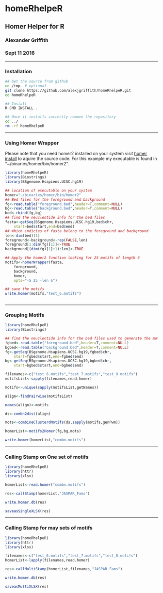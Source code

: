 # homeRhelpeR
## Homer Helper for R
### Alexander Griffith
### Sept 11 2016


---
### Installation

``` sh
## Get the source from github
cd /tmp  # optional
git clone https://github.com/alexjgriffith/homeRhelpeR.git
cd homeRhelpeR

## Install 
R CMD INSTALL .

## Once it installs correctly remove the repository
cd ../
rm -rf homeRhelpeR
```

---
### Using Homer Wrapper
Please note that you need homer2 installed on your system visit [homer install](http://homer.salk.edu/homer/introduction/install.html) to aquire the source code. For this example my executable is found in "~/binaries/homer/bin/homer2". 

```R
library(homeRhelpeR)
library(Biostrings)
library(BSgenome.Hsapiens.UCSC.hg19)

## location of executable on your system
homer="~/binaries/homer/bin/homer2"
## Bed files for the foreground and background
fg<-read.table("foreground.bed",header=T,comment=NULL)
bg<-read.table("background.bed",header=T,comment=NULL)
bed<-rbind(fg,bg)
## find the neucleotide info for the bed files
fasta<-getSeq(BSgenome.Hsapiens.UCSC.hg19,bed$chr,
	start=bed$start,end=bed$end)
## Which indicies of fasta belong to the foreground and background	
len<-dim(bed)[1]
foreground<-background<-rep(FALSE,len)
foreground[1:dim(fg)[1]]<-TRUE
background[(dim(fg)[1]+1):len]<-TRUE

## Apply the homer2 function looking for 25 motifs of length 6
motifs<-homerWrapper(fasta,
	foreground,
	background,
	homer,
	opts="-S 25 -len 6")

## save the motifs
write.homer(motifs,"test_6.motifs")
	
```

---
### Grouping Motifs
```R
library(homeRhelpeR)
library(Biostrings)

## find the neucleotide info for the bed files used to generate the motifs
fgbed<-read.table("foreground.bed",header=T,comment=NULL)
bgbed<-read.table("background.bed",header=T,comment=NULL)
fg<-getSeq(BSgenome.Hsapiens.UCSC.hg19,fgbed$chr,
	start=fgbed$start,end=fgbed$end)
bg<-getSeq(BSgenome.Hsapiens.UCSC.hg19,bgbed$chr,
	start=bgbed$start,end=bgbed$end)

filenames<-c("test_6.motifs","test_7.motifs","test_8.motifs")
motifsList<-sapply(filenames,read.homer)

motifs<-unique(sapply(motifsList,getNames))

align<-findPairwise(motifsList)

names(align)<-motifs

ds<-combn2dist(align)

mots<-combineClusterdMotifs(ds,sapply(motifs,genPwm))

homerList<-motifs2Homer(fg,bg,mots)

write.homer(homerList,"combn.motifs")

```


---
### Calling Stamp on One set of motifs

```R
library(homeRhelpeR)
library(httr)
library(xlsx)

homerList<-read.homer("combn.motifs")

res<-callStamp(homerList,"JASPAR_Fams")

write.homer.db(res)

saveasSingleXLSX(res)

```

---
### Calling Stamp for may sets of motifs

```R
library(homeRhelpeR)
library(httr)
library(xlsx)

filenames<-c("test_6.motifs","test_7.motifs","test_8.motifs")
homerList<-lapply(filenames,read.homer)

res<-callMultiStamp(homerList,filenames,"JASPAR_Fams")

write.homer.db(res)

saveasMultiXLSX(res)

```

